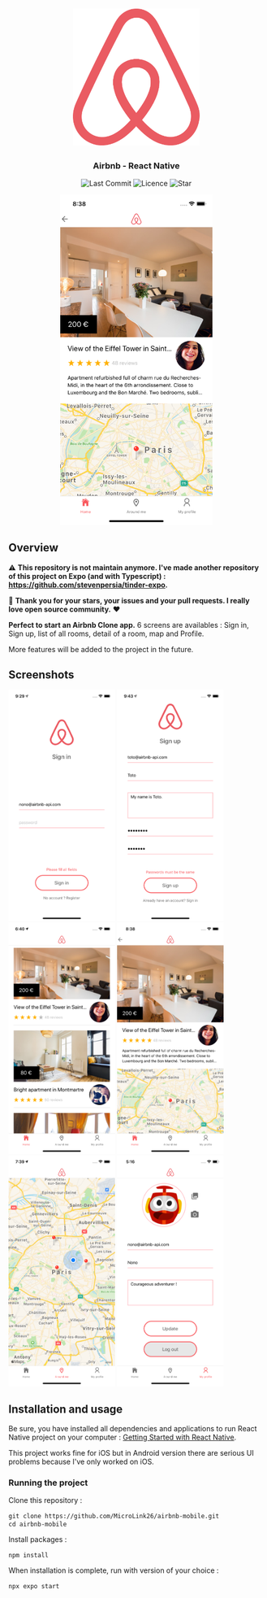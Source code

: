 <h1 align="center">
<img
		width="250"
		alt="Airbnb Clone - React Native"
		src="https://github.com/MicroLink26/airbnb-mobile/blob/main/preview/logo.png">
</h1>
<h3 align="center">
	Airbnb - React Native
</h3>

<p align="center">
	<img alt="Last Commit" src="https://img.shields.io/github/last-commit/MicroLink26/airbnb-mobile.svg?style=flat-square">
	<img alt="Licence" src="https://img.shields.io/github/license/MicroLink26/airbnb-mobile.svg?style=flat-square">
	<img alt="Star" src="https://img.shields.io/badge/you%20like%20%3F-STAR%20ME-blue.svg?style=flat-square">
</p>

<p align="center">
	<img src="https://github.com/MicroLink26/airbnb-mobile/blob/main/preview/airbnb-preview.png" width="300">
</p>

## Overview

⚠️ **This repository is not maintain anymore. I've made another repository of this project on Expo (and with Typescript) : https://github.com/stevenpersia/tinder-expo.**

👏 **Thank you for your stars, your issues and your pull requests. I really love open source community.** ❤️

**Perfect to start an Airbnb Clone app.** 6 screens are availables : Sign in, Sign up, list of all rooms, detail of a room, map and Profile.

More features will be added to the project in the future.

## Screenshots

<img
		width="210"
		alt="Capture 1"
		src="https://github.com/MicroLink26/airbnb-mobile/blob/master/preview/signin-screen.png">
<img
		width="210"
		alt="Capture 2"
		src="https://github.com/MicroLink26/airbnb-mobile/blob/master/preview/signup-screen.png">
<img
		width="210"
		alt="Capture 3"
		src="https://github.com/MicroLink26/airbnb-mobile/blob/master/preview/home-screen.png">
<img
		width="210"
		alt="Capture 4"
		src="https://github.com/MicroLink26/airbnb-mobile/blob/master/preview/room-screen.png">
<img
		width="210"
		alt="Capture 4"
		src="https://github.com/MicroLink26/airbnb-mobile/blob/master/preview/aroundme-screen.png">
<img
		width="210"
		alt="Capture 4"
		src="https://github.com/MicroLink26/airbnb-mobile/blob/master/preview/profile-screen.png">

## Installation and usage

Be sure, you have installed all dependencies and applications to run React Native project on your computer : [Getting Started with React Native](https://facebook.github.io/react-native/docs/getting-started).

This project works fine for iOS but in Android version there are serious UI problems because I've only worked on iOS.

### Running the project

Clone this repository :

```
git clone https://github.com/MicroLink26/airbnb-mobile.git
cd airbnb-mobile
```

Install packages :

```
npm install
```

When installation is complete, run with version of your choice :

```bash
npx expo start
```
